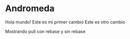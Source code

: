 # Andromeda
Hola mundo! Este es mi primer cambio
Este es otro cambio

Mostrando pull con rebase y sin rebase
